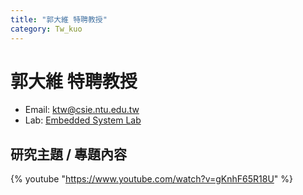 ```yaml
---
title: "郭大維 特聘教授"
category: Tw_kuo
---
```


# 郭大維 特聘教授

- Email: ktw@csie.ntu.edu.tw
- Lab: [Embedded System Lab](http://rtlab.csie.ntu.edu.tw/EmbeddedSystemLab/)


## 研究主題 / 專題內容

{% youtube "https://www.youtube.com/watch?v=gKnhF65R18U" %}